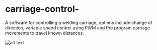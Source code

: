 # carriage-control-
A software for controlling a welding carriage, options include change of direction, variable speed control using PWM and Pre program carriage movements to travel known distances.

![alt text](https://github.com/curi0sity722/carriage-control/blob/master/carriage_control_v2.png?raw=true)
